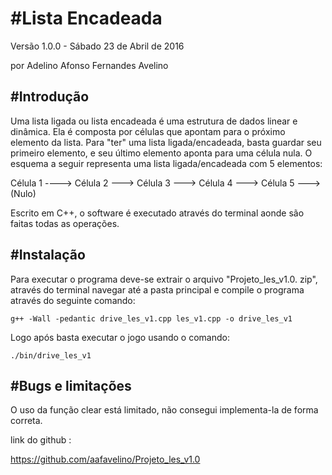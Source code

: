 #Lista Encadeada
=====================================================================================

Versão 1.0.0 - Sábado 23 de Abril de 2016

por Adelino Afonso Fernandes Avelino


#Introdução
--------------------------------------------------------------------------------------

Uma lista ligada ou lista encadeada é uma estrutura de dados linear e dinâmica.
Ela é composta por células que apontam para o próximo elemento da lista.
Para "ter" uma lista ligada/encadeada, basta guardar seu primeiro elemento, e seu último elemento aponta para uma célula nula.
O esquema a seguir representa uma lista ligada/encadeada com 5 elementos:

Célula 1 ----> Célula 2 ---> Célula 3 ---> Célula 4 ---> Célula 5 ---> (Nulo)

Escrito em C++, o software é executado através do terminal aonde são 
faitas todas as operações. 


#Instalação
--------------------------------------------------------------------------------------

Para executar o programa deve-se extrair o arquivo "Projeto_les_v1.0.
zip", através do terminal navegar até a pasta principal e compile o programa 
através do seguinte comando:

	g++ -Wall -pedantic drive_les_v1.cpp les_v1.cpp -o drive_les_v1

Logo após basta executar o jogo usando o comando:
	
	./bin/drive_les_v1 


#Bugs e limitações
--------------------------------------------------------------------------------------

O uso da função clear está limitado, não consegui implementa-la de forma correta.

link do github :

https://github.com/aafavelino/Projeto_les_v1.0


